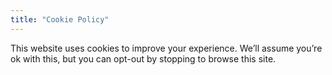 ```yaml
---
title: "Cookie Policy"
---
```

This website uses cookies to improve your experience. We’ll assume you’re ok with this, but you can opt-out by stopping to browse this site.
